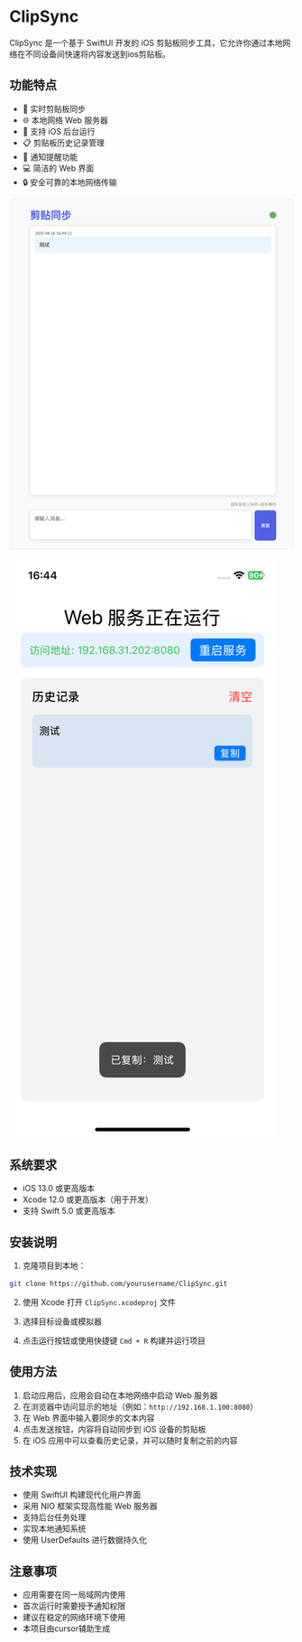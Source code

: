 # ClipSync

ClipSync 是一个基于 SwiftUI 开发的 iOS 剪贴板同步工具，它允许你通过本地网络在不同设备间快速将内容发送到ios剪贴板。

## 功能特点

- 🔄 实时剪贴板同步
- 🌐 本地网络 Web 服务器
- 📱 支持 iOS 后台运行
- 📋 剪贴板历史记录管理
- 🔔 通知提醒功能
- 💻 简洁的 Web 界面
- 🔒 安全可靠的本地网络传输

![web](./images/web.png)

![ios](./images/ios.png)

## 系统要求

- iOS 13.0 或更高版本
- Xcode 12.0 或更高版本（用于开发）
- 支持 Swift 5.0 或更高版本

## 安装说明

1. 克隆项目到本地：
```bash
git clone https://github.com/yourusername/ClipSync.git
```

2. 使用 Xcode 打开 `ClipSync.xcodeproj` 文件

3. 选择目标设备或模拟器

4. 点击运行按钮或使用快捷键 `Cmd + R` 构建并运行项目

## 使用方法

1. 启动应用后，应用会自动在本地网络中启动 Web 服务器
2. 在浏览器中访问显示的地址（例如：`http://192.168.1.100:8080`）
3. 在 Web 界面中输入要同步的文本内容
4. 点击发送按钮，内容将自动同步到 iOS 设备的剪贴板
5. 在 iOS 应用中可以查看历史记录，并可以随时复制之前的内容

## 技术实现

- 使用 SwiftUI 构建现代化用户界面
- 采用 NIO 框架实现高性能 Web 服务器
- 支持后台任务处理
- 实现本地通知系统
- 使用 UserDefaults 进行数据持久化

## 注意事项

- 应用需要在同一局域网内使用
- 首次运行时需要授予通知权限
- 建议在稳定的网络环境下使用
- 本项目由cursor辅助生成